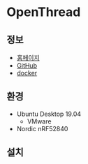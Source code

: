 
# OpenThread


## 정보

* [홈페이지](https://openthread.io/)
* [GitHub](https://github.com/openthread)
* [docker](https://www.docker.com/)


## 환경

* Ubuntu Desktop 19.04
  * VMware
* Nordic nRF52840


## 설치

